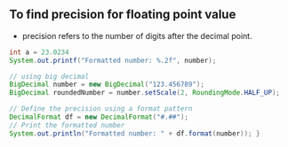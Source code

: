 ## To find precision for floating point value
- precision refers to the number of digits after the decimal point.
```java
int a = 23.0234
System.out.printf("Formatted number: %.2f", number);

// using big decimal
BigDecimal number = new BigDecimal("123.456789"); 
BigDecimal roundedNumber = number.setScale(2, RoundingMode.HALF_UP);

// Define the precision using a format pattern 
DecimalFormat df = new DecimalFormat("#.##");
// Print the formatted number
System.out.println("Formatted number: " + df.format(number)); }
```
```